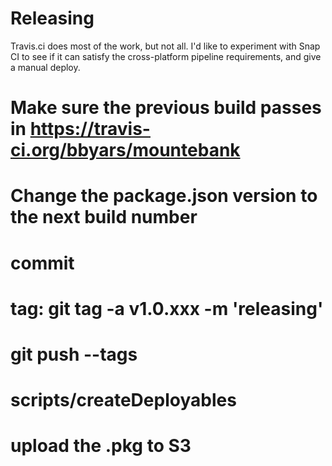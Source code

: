 Releasing
=========

Travis.ci does most of the work, but not all.  I'd like to experiment with Snap CI to see if it
can satisfy the cross-platform pipeline requirements, and give a manual deploy.

# Make sure the previous build passes in https://travis-ci.org/bbyars/mountebank
# Change the package.json version to the next build number
# commit
# tag: git tag -a v1.0.xxx -m 'releasing'
# git push --tags
# scripts/createDeployables
# upload the .pkg to S3
